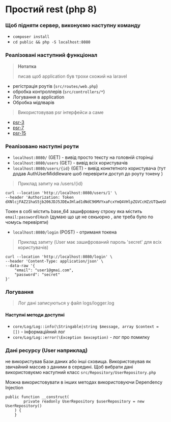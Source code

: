 # Простий rest (php 8)

### Щоб підняти сервер, виконуємо наступну команду
- `composer install`
- `cd public && php -S localhost:8080`

### Реалізовані наступний функціонал
> **Нотатка**
> 
> писав щоб application був трохи схожий на laravel

- регістрація роутів (`src/routes/web.php`)
- обробка контроллерів (`src/controllers/*`)
- Логування в application
- Обробка мідлварів

> Використовував psr інтерфейси а саме

- [psr-3](https://www.php-fig.org/psr/psr-3/)
- [psr-7](https://www.php-fig.org/psr/psr-7/)
- [psr-15](https://www.php-fig.org/psr/psr-15/)


### Реалізовано наступні роути

- `localhost:8080/` (GET) - вивід просто тексту на головній сторінці
-  `localhost:8080/users` (GET) - вивід всіх користувачів
- `localhost:8080/users/{id}` (GET) - вивід конктетного користувача (тут додав AuthUserMiddleware шоб перевірити доступ до роуту токену )

> Приклад запиту на /users/{id}
```
curl --location 'http://localhost:8080/users/1' \
--header 'Authorization: Token dXNlcjFAZ21haS5jb206JDJ5JDEwJHlad1dNdC96MVYxaFcxYmQ4VHlpZGVCcHZzUTQweGF5TUVwYzNSbDMvL0NhaXZ0cGxEQXdX'
```
Токен в собі містить base_64 зашифровану строку яка містить `email:passwordlHash` (думаю що це не секьюрно , але треба було по чомусь перевіряти)

- `localhost:8080/login` (POST) - отриманя токена

> Приклад запиту (User має зашифрований пароль 'secret' для всіх користувачів)

```
curl --location 'http://localhost:8080/login' \
--header 'Content-Type: application/json' \
--data-raw '{
    "email": "user1@gmai.com",
    "password": "secret"
}'
```

### Логування

> Лог дані записуються у файл logs/logger.log
>
#### Наступні методи доступні

- `core/Log/Log::info(\Stringable|string $message, array $context = [])` - інформаційний лог
- `core/Log/Log::error(\Exception $exception)` - лог про помилку


### Дані ресурсу (User наприклад)
не використував Бази даних або інші сховища.
Використовував як звичайний массив з даними в середині.
Щоб вибрати дані використовуємо наступний класс
`src/Repository/UserRepository.php`

Можна використовувати в інших методах використовуючи Dependency Injection
```
public function __construct(
        private readonly UserRepository $userRepository = new UserRepository()
    ) {
    }
```